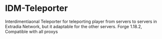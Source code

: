 # IDM-Teleporter

Interdimentiaonal Teleporter for teleporting player from servers to servers in Extradia Network, but it adaptable for the other servers.
Forge 1.18.2, Compatible with all proxys
